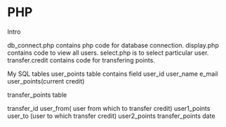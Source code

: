 # PHP
Intro

db_connect.php contains php code for  database connection.
display.php contains code to view all users.
select.php is to select particular user.
transfer.credit contains code for transfering points.

My SQL tables
user_points table contains field 
user_id
user_name
e_mail
user_points(current credit)


transfer_points table

transfer_id 
user_from( user from which to transfer credit)
user1_points
user_to (user to which transfer credit)
user2_points
transfer_points
date


